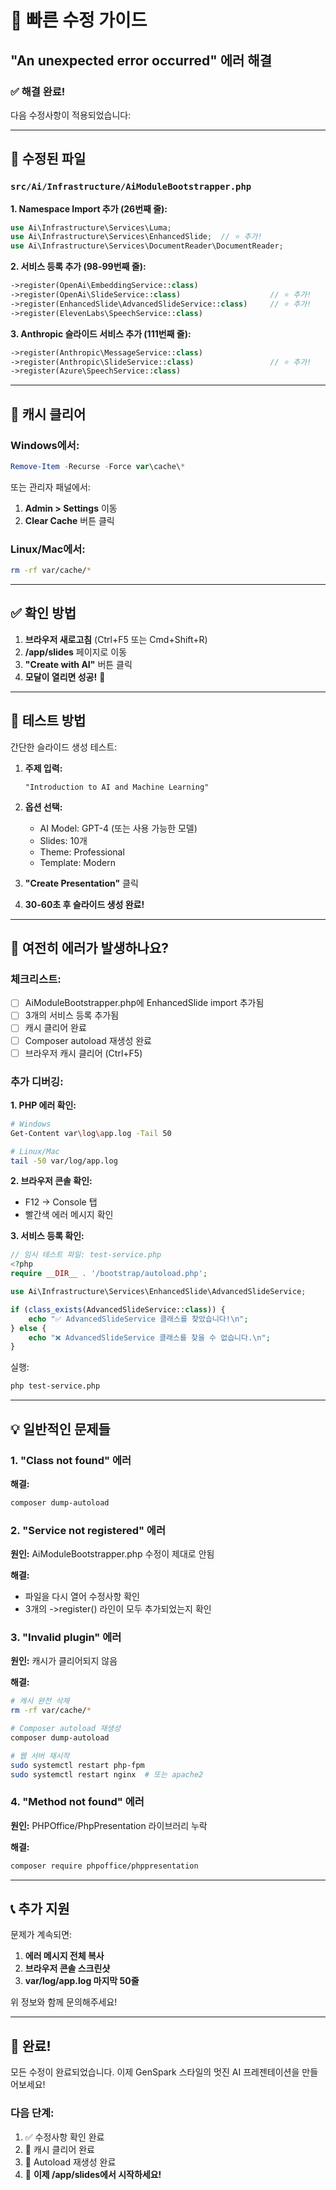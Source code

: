 # 🔧 빠른 수정 가이드

## "An unexpected error occurred" 에러 해결

### ✅ 해결 완료!

다음 수정사항이 적용되었습니다:

---

## 📝 수정된 파일

### `src/Ai/Infrastructure/AiModuleBootstrapper.php`

**1. Namespace Import 추가 (26번째 줄):**

```php
use Ai\Infrastructure\Services\Luma;
use Ai\Infrastructure\Services\EnhancedSlide;  // ⭐ 추가!
use Ai\Infrastructure\Services\DocumentReader\DocumentReader;
```

**2. 서비스 등록 추가 (98-99번째 줄):**

```php
->register(OpenAi\EmbeddingService::class)
->register(OpenAi\SlideService::class)                    // ⭐ 추가!
->register(EnhancedSlide\AdvancedSlideService::class)     // ⭐ 추가!
->register(ElevenLabs\SpeechService::class)
```

**3. Anthropic 슬라이드 서비스 추가 (111번째 줄):**

```php
->register(Anthropic\MessageService::class)
->register(Anthropic\SlideService::class)                 // ⭐ 추가!
->register(Azure\SpeechService::class)
```

---

## 🧹 캐시 클리어

### Windows에서:

```powershell
Remove-Item -Recurse -Force var\cache\*
```

또는 관리자 패널에서:
1. **Admin > Settings** 이동
2. **Clear Cache** 버튼 클릭

### Linux/Mac에서:

```bash
rm -rf var/cache/*
```

---

## ✅ 확인 방법

1. **브라우저 새로고침** (Ctrl+F5 또는 Cmd+Shift+R)
2. **/app/slides** 페이지로 이동
3. **"Create with AI"** 버튼 클릭
4. **모달이 열리면 성공!** 🎉

---

## 🚀 테스트 방법

간단한 슬라이드 생성 테스트:

1. **주제 입력:**
   ```
   "Introduction to AI and Machine Learning"
   ```

2. **옵션 선택:**
   - AI Model: GPT-4 (또는 사용 가능한 모델)
   - Slides: 10개
   - Theme: Professional
   - Template: Modern

3. **"Create Presentation"** 클릭

4. **30-60초 후 슬라이드 생성 완료!**

---

## 🐛 여전히 에러가 발생하나요?

### 체크리스트:

- [ ] AiModuleBootstrapper.php에 EnhancedSlide import 추가됨
- [ ] 3개의 서비스 등록 추가됨
- [ ] 캐시 클리어 완료
- [ ] Composer autoload 재생성 완료
- [ ] 브라우저 캐시 클리어 (Ctrl+F5)

### 추가 디버깅:

**1. PHP 에러 확인:**

```bash
# Windows
Get-Content var\log\app.log -Tail 50

# Linux/Mac
tail -50 var/log/app.log
```

**2. 브라우저 콘솔 확인:**
- F12 → Console 탭
- 빨간색 에러 메시지 확인

**3. 서비스 등록 확인:**

```php
// 임시 테스트 파일: test-service.php
<?php
require __DIR__ . '/bootstrap/autoload.php';

use Ai\Infrastructure\Services\EnhancedSlide\AdvancedSlideService;

if (class_exists(AdvancedSlideService::class)) {
    echo "✅ AdvancedSlideService 클래스를 찾았습니다!\n";
} else {
    echo "❌ AdvancedSlideService 클래스를 찾을 수 없습니다.\n";
}
```

실행:
```bash
php test-service.php
```

---

## 💡 일반적인 문제들

### 1. "Class not found" 에러

**해결:**
```bash
composer dump-autoload
```

### 2. "Service not registered" 에러

**원인:** AiModuleBootstrapper.php 수정이 제대로 안됨

**해결:**
- 파일을 다시 열어 수정사항 확인
- 3개의 ->register() 라인이 모두 추가되었는지 확인

### 3. "Invalid plugin" 에러

**원인:** 캐시가 클리어되지 않음

**해결:**
```bash
# 캐시 완전 삭제
rm -rf var/cache/*

# Composer autoload 재생성
composer dump-autoload

# 웹 서버 재시작
sudo systemctl restart php-fpm
sudo systemctl restart nginx  # 또는 apache2
```

### 4. "Method not found" 에러

**원인:** PHPOffice/PhpPresentation 라이브러리 누락

**해결:**
```bash
composer require phpoffice/phppresentation
```

---

## 📞 추가 지원

문제가 계속되면:

1. **에러 메시지 전체 복사**
2. **브라우저 콘솔 스크린샷**
3. **var/log/app.log 마지막 50줄**

위 정보와 함께 문의해주세요!

---

## 🎉 완료!

모든 수정이 완료되었습니다. 이제 GenSpark 스타일의 멋진 AI 프레젠테이션을 만들어보세요!

### 다음 단계:
1. ✅ 수정사항 확인 완료
2. 🧹 캐시 클리어 완료  
3. 🔄 Autoload 재생성 완료
4. 🚀 **이제 /app/slides에서 시작하세요!**






